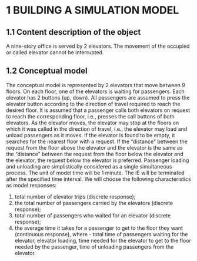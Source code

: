 # 1 BUILDING A SIMULATION MODEL
## 1.1 Content description of the object
A nine-story office is served by 2 elevators. The movement of the occupied or called elevator cannot be interrupted.
## 1.2 Conceptual model
The conceptual model is represented by 2 elevators that move between 9 floors. On each floor, one of the elevators is waiting for passengers. Each elevator has 2 buttons (up, down). All passengers are assumed to press the elevator button according to the direction of travel required to reach the desired floor. It is assumed that a passenger calls both elevators on request to reach the corresponding floor, i.e., presses the call buttons of both elevators. As the elevator moves, the elevator may stop at the floors on which it was called in the direction of travel, i.e., the elevator may load and unload passengers as it moves. If the elevator is found to be empty, it searches for the nearest floor with a request. If the “distance” between the request from the floor above the elevator and the elevator is the same as the “distance” between the request from the floor below the elevator and the elevator, the request below the elevator is preferred. Passenger loading and unloading are simplistically considered as a single simultaneous process.
The unit of model time will be 1 minute. The IE will be terminated after the specified time interval. We will choose the following characteristics as model responses:
1) total number of elevator trips (discrete response);
2) the total number of passengers carried by the elevators (discrete response);
3) total number of passengers who waited for an elevator (discrete response);
4) the average time it takes for a passenger to get to the floor they want (continuous response), 
where - total time of passengers waiting for the elevator, elevator loading, time needed for the elevator to get to the floor needed by the passenger, time of unloading passengers from the elevator.